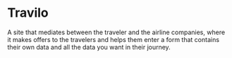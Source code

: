 # Travilo
A site that mediates between the traveler and the airline companies,
where it makes offers to the travelers and helps them enter a form that 
contains their own data and all the data you want in their journey.
